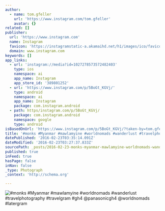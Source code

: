 ```yaml
---
author:
  - name: tom.gfeller
    url: 'https://www.instagram.com/tom.gfeller'
    avatar: {}
related: []
publisher:
  url: 'https://www.instagram.com'
  name: Instagram
  favicon: 'https://instagramstatic-a.akamaihd.net/h1/images/ico/favicon.ico/7cdab0872b15.ico'
  domain: www.instagram.com
keywords: []
app_links:
  - url: 'instagram://media?id=1027278573572482403'
    type: ios
    namespace: ai
    app_name: Instagram
    app_store_id: '389801252'
  - url: 'https://www.instagram.com/p/5BoGt_KGVj/'
    type: android
    namespace: ai
    app_name: Instagram
    package: com.instagram.android
  - path: https/instagram.com/p/5BoGt_KGVj/
    package: com.instagram.android
    namespace: google
    type: android
isBasedOnUrl: 'https://www.instagram.com/p/5BoGt_KGVj/?taken-by=tom.gfeller'
title: '#monks #Myanmar #mawlamyine #worldnomads #wanderlust #travelphotography #travelgram #gh4 @panasonicgh4 @worldnomads #latergram'
datePublished: '2016-02-23T03:35:14.091Z'
dateModified: '2016-02-23T03:27:37.833Z'
sourcePath: _posts/2016-02-23-monks-myanmar-mawlamyine-worldnomads-wanderlust-travel.md
published: true
inFeed: true
hasPage: false
inNav: false
_type: Photograph
_context: 'http://schema.org'

---
```

![&num;monks &num;Myanmar &num;mawlamyine &num;worldnomads &num;wanderlust &num;travelphotography &num;travelgram &num;gh4 &commat;panasonicgh4 &commat;worldnomads &num;latergram](https://scontent.cdninstagram.com/t51.2885-15/s640x640/sh0.08/e35/1171766_500494053438735_1175533776_n.jpg?ig_cache_key=MTAyNzI3ODU3MzU3MjQ4MjQwMw%3D%3D.2)